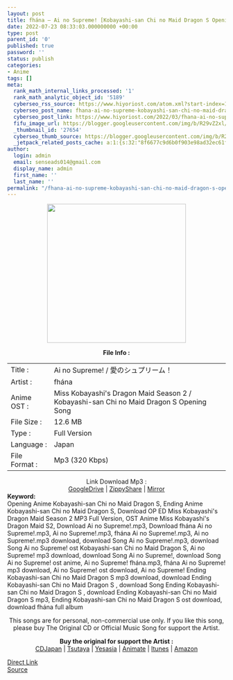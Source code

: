```yaml
---
layout: post
title: fhána – Ai no Supreme! [Kobayashi-san Chi no Maid Dragon S Opening]
date: 2022-07-23 08:33:03.000000000 +00:00
type: post
parent_id: '0'
published: true
password: ''
status: publish
categories:
- Anime
tags: []
meta:
  rank_math_internal_links_processed: '1'
  rank_math_analytic_object_id: '5189'
  cyberseo_rss_source: https://www.hiyoriost.com/atom.xml?start-index=1
  cyberseo_post_name: fhana-ai-no-supreme-kobayashi-san-chi-no-maid-dragon-s-opening
  cyberseo_post_link: https://www.hiyoriost.com/2022/03/fhana-ai-no-supreme-kobayashi-san-chi.html
  fifu_image_url: https://blogger.googleusercontent.com/img/b/R29vZ2xl/AVvXsEhDe9-_9qecSNsvxuN2X4vnwWN3OK-AAZ0ccj8qQe8vn0dhv8pf3cmMMazr3_d-_q3ixqSfPILWTanccLfkQW6HEvBMP-I0VZNieAFJCZ_h971DB9tkMkJlo632om3jjGIieGG3ibq_hXNgZNMmHEue3fF43EYTCxV_5QPpO6eaEx6PLnhdT4V6aKeJ/s400/fh%C3%A1na%20-%20Ai%20no%20Supreme.jpg
  _thumbnail_id: '27654'
  cyberseo_thumb_source: https://blogger.googleusercontent.com/img/b/R29vZ2xl/AVvXsEhDe9-_9qecSNsvxuN2X4vnwWN3OK-AAZ0ccj8qQe8vn0dhv8pf3cmMMazr3_d-_q3ixqSfPILWTanccLfkQW6HEvBMP-I0VZNieAFJCZ_h971DB9tkMkJlo632om3jjGIieGG3ibq_hXNgZNMmHEue3fF43EYTCxV_5QPpO6eaEx6PLnhdT4V6aKeJ/s400/fh%C3%A1na%20-%20Ai%20no%20Supreme.jpg
  _jetpack_related_posts_cache: a:1:{s:32:"8f6677c9d6b0f903e98ad32ec61f8deb";a:2:{s:7:"expires";i:1658620931;s:7:"payload";a:3:{i:0;a:1:{s:2:"id";i:27651;}i:1;a:1:{s:2:"id";i:27657;}i:2;a:1:{s:2:"id";i:27655;}}}}
author:
  login: admin
  email: senseads014@gmail.com
  display_name: admin
  first_name: ''
  last_name: ''
permalink: "/fhana-ai-no-supreme-kobayashi-san-chi-no-maid-dragon-s-opening/"
---
```

<div class="separator" style="clear: both; text-align: center;"><img src="{{ site.baseurl }}/assets/2022/07/fh%C3%A1na%20-%20Ai%20no%20Supreme.jpg" border="0" data-original-height="600" data-original-width="600" height="320" width="320" /></div>
<p> 
<div class="linkdownload" align="center"><b>File Info : </b></div>
<div class="info2" id="Info">
<table>
<tbody>
<tr>
<td class="tablex">Title :</td>
<td>Ai no Supreme! / 愛のシュプリーム！</td>
</tr>
<tr>
<td class="tablex">Artist :</td>
<td>fhána</td>
</tr>
<tr>
<td class="tablex">Anime OST :</td>
<td>Miss Kobayashi's Dragon Maid Season 2 / Kobayashi-san Chi no Maid Dragon S Opening Song</td>
</tr>
<tr>
<td class="tablex">File Size :</td>
<td>12.6 MB</td>
</tr>
<tr>
<td class="tablex">Type :</td>
<td>Full Version</td>
</tr>
<tr>
<td class="tablex">Language :</td>
<td>Japan</td>
</tr>
<tr>
<td class="tablex">File Format :</td>
<td>Mp3 (320 Kbps)</td>
</tr>
</tbody>
</table>
</div>
<div style="text-align: center;">
<div class="dlbod" id="boxdownload">
<div class="smokeddl">
<div class="linkdownload">Link Download Mp3 : </div>
<div class="smokeurl"><a href="https://drive.google.com/file/d/1CHgRhuPIOvgYnGgW483K8miaers51C48/view?usp=drivesdk" rel="nofollow noopener" target="_blank">GoogleDrive</a> | <a href="https://www71.zippyshare.com/v/vnCGlf8r/file.html" rel="nofollow noopener" target="_blank">ZippyShare</a> | <a href="https://www.mirrored.to/files/04YEAW83/Ai-no-Supreme-(hiyoriost.com).mp3_links" rel="nofollow noopener" target="_blank">Mirror</a> </div>
</div>
</div>
</div>
<div class="keywordz"><b>Keyword:</b>
<div class="tagser">
<div class="tags">Opening Anime Kobayashi-san Chi no Maid Dragon S, Ending Anime Kobayashi-san Chi no Maid Dragon S, Download OP ED Miss Kobayashi's Dragon Maid Season 2 MP3 Full Version, OST Anime Miss Kobayashi's Dragon Maid S2, Download Ai no Supreme!.mp3, Download fhána Ai no Supreme!.mp3, Ai no Supreme!.mp3, fhána Ai no Supreme!.mp3, Ai no Supreme!.mp3 download, download Song Ai no Supreme!.mp3, download Song Ai no Supreme! ost Kobayashi-san Chi no Maid Dragon S, Ai no Supreme! mp3 download, download Song Ai no Supreme!, download Song Ai no Supreme! ost anime, Ai no Supreme! fhána.mp3, fhána Ai no Supreme! mp3 download, Ai no Supreme! ost download, Ai no Supreme! Ending Kobayashi-san Chi no Maid Dragon S mp3 download, download Ending Kobayashi-san Chi no Maid Dragon S , download Song Ending Kobayashi-san Chi no Maid Dragon S , download Ending Kobayashi-san Chi no Maid Dragon S mp3, Ending Kobayashi-san Chi no Maid Dragon S ost download, download fhána full album</div>
</div>
<p /></div>
<div class="buycd" align="center">This songs are for personal, non-commercial use only. If you like this song, please buy The Original CD or Official Music Song for support the Artist.
<p /></div>
<div class="buyat" align="center"><span class="syclons0"><b>Buy the original for support the Artist : </b><br /> <a href="https://www.cdjapan.co.jp/" target="_blank" rel="noopener">CDJapan</a> | <a href="https://shop.tsutaya.co.jp/" target="_blank" rel="noopener">Tsutaya</a> | <a href="https://www.yesasia.com/" target="_blank" rel="noopener">Yesasia</a> | <a href="https://www.animate-onlineshop.jp/" target="_blank" rel="noopener">Animate</a> | <a href="https://www.apple.com/jp/itunes" target="_blank" rel="noopener">Itunes</a> | <a href="https://amazon.co.jp/" target="_blank" rel="noopener">Amazon</a></span></p>
</div>
<link rel="stylesheet" href="https://cdnjs.cloudflare.com/ajax/libs/font-awesome/4.7.0/css/font-awesome.min.css" />
<div class="divbtn"> <a href="https://handymansurrender.com/fihup8buzv?key=94550f7ce39444073321dde3b8782f97" class="btn"><i class="fa fa-download"></i> Direct Link</a> <br /><a href="https://www.hiyoriost.com/2022/03/fhana-ai-no-supreme-kobayashi-san-chi.html">Source</a> </div>
